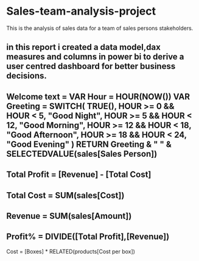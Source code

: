 # Sales-team-analysis-project
This is the analysis of sales data for a team of sales persons stakeholders.

in this report i created a data model,dax measures and columns in power bi to derive a user centred dashboard for better business decisions.
-----------------------------------------------------------------------------------------------
Welcome text = 
VAR Hour = HOUR(NOW())
VAR Greeting =
SWITCH(
    TRUE(),
    HOUR >= 0 && HOUR < 5, "Good Night",
    HOUR >= 5 && HOUR < 12, "Good Morning",
    HOUR >= 12 && HOUR < 18, "Good Afternoon",
    HOUR >= 18 && HOUR < 24, "Good Evening"
)
RETURN
Greeting & " " & SELECTEDVALUE(sales[Sales Person])
---------------------------------------------------------------------------------------------
Total Profit = [Revenue] - [Total Cost]
---------------------------------------------------------------------------------------------
Total Cost = SUM(sales[Cost])
---------------------------------------------------------------------------------------------
Revenue = SUM(sales[Amount])
----------------------------------------------------------------------------------------------
Profit% = DIVIDE([Total Profit],[Revenue])
----------------------------------------------------------------------------------------------
Cost = [Boxes] * RELATED(products[Cost per box]) 
